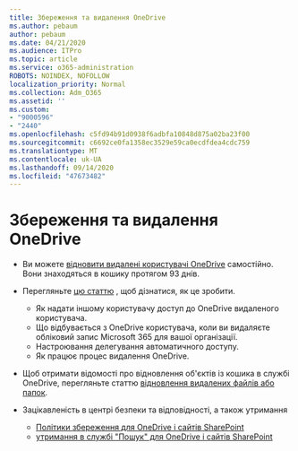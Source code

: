 ```yaml
---
title: Збереження та видалення OneDrive
ms.author: pebaum
author: pebaum
ms.date: 04/21/2020
ms.audience: ITPro
ms.topic: article
ms.service: o365-administration
ROBOTS: NOINDEX, NOFOLLOW
localization_priority: Normal
ms.collection: Adm_O365
ms.assetid: ''
ms.custom:
- "9000596"
- "2440"
ms.openlocfilehash: c5fd94b91d0938f6adbfa10848d875a02ba23f00
ms.sourcegitcommit: c6692ce0fa1358ec3529e59ca0ecdfdea4cdc759
ms.translationtype: MT
ms.contentlocale: uk-UA
ms.lasthandoff: 09/14/2020
ms.locfileid: "47673482"
---
```

# <a name="onedrive-retention-and-deletion"></a>Збереження та видалення OneDrive

- Ви можете [відновити видалені користувачі OneDrive](https://docs.microsoft.com/onedrive/restore-deleted-onedrive) самостійно. Вони знаходяться в кошику протягом 93 днів.

- Перегляньте [цю статтю](https://docs.microsoft.com/onedrive/retention-and-deletion) , щоб дізнатися, як це зробити.
    - Як надати іншому користувачу доступ до OneDrive видаленого користувача.
    - Що відбувається з OneDrive користувача, коли ви видаляєте обліковий запис Microsoft 365 для вашої організації.
    - Настроювання делегування автоматичного доступу.
    - Як працює процес видалення OneDrive.

- Щоб отримати відомості про відновлення об'єктів із кошика в службі OneDrive, перегляньте статтю [відновлення видалених файлів або папок](https://support.office.com/article/949ada80-0026-4db3-a953-c99083e6a84f).

- Зацікавленість в центрі безпеки та відповідності, а також утримання
    - [Політики збереження для OneDrive і сайтів SharePoint](https://docs.microsoft.com/microsoft-365/compliance/retention-policies)
    - [утримання в службі "Пошук" для OneDrive і сайтів SharePoint](https://docs.microsoft.com/office365/securitycompliance/ediscovery-cases#step-4-place-content-locations-on-hold)
